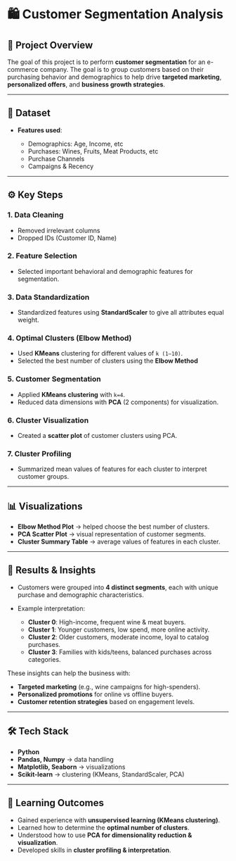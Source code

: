 # 🛍️ Customer Segmentation Analysis

## 📌 Project Overview

The goal of this project is to perform **customer segmentation** for an e-commerce company.
The goal is to group customers based on their purchasing behavior and demographics to help drive **targeted marketing**, **personalized offers**, and **business growth strategies**.

---

## 📂 Dataset

* **Features used**:

  * Demographics: Age, Income, etc
  * Purchases: Wines, Fruits, Meat Products, etc
  * Purchase Channels
  * Campaigns & Recency

---

## ⚙️ Key Steps

### 1. Data Cleaning

* Removed irrelevant columns
* Dropped IDs (Customer ID, Name)

### 2. Feature Selection

* Selected important behavioral and demographic features for segmentation.

### 3. Data Standardization

* Standardized features using **StandardScaler** to give all attributes equal weight.

### 4. Optimal Clusters (Elbow Method)

* Used **KMeans** clustering for different values of `k (1–10)`.
* Selected the best number of clusters using the **Elbow Method**

### 5. Customer Segmentation

* Applied **KMeans clustering** with `k=4`.
* Reduced data dimensions with **PCA** (2 components) for visualization.

### 6. Cluster Visualization

* Created a **scatter plot** of customer clusters using PCA.

### 7. Cluster Profiling

* Summarized mean values of features for each cluster to interpret customer groups.

---

## 📊 Visualizations

* **Elbow Method Plot** → helped choose the best number of clusters.
* **PCA Scatter Plot** → visual representation of customer segments.
* **Cluster Summary Table** → average values of features in each cluster.

---

## 🚀 Results & Insights

* Customers were grouped into **4 distinct segments**, each with unique purchase and demographic characteristics.
* Example interpretation:

  * **Cluster 0**: High-income, frequent wine & meat buyers.
  * **Cluster 1**: Younger customers, low spend, more online activity.
  * **Cluster 2**: Older customers, moderate income, loyal to catalog purchases.
  * **Cluster 3**: Families with kids/teens, balanced purchases across categories.

These insights can help the business with:

* **Targeted marketing** (e.g., wine campaigns for high-spenders).
* **Personalized promotions** for online vs offline buyers.
* **Customer retention strategies** based on engagement levels.

---

## 🛠️ Tech Stack

* **Python**
* **Pandas, Numpy** → data handling
* **Matplotlib, Seaborn** → visualizations
* **Scikit-learn** → clustering (KMeans, StandardScaler, PCA)

---

## 📌 Learning Outcomes

* Gained experience with **unsupervised learning (KMeans clustering)**.
* Learned how to determine the **optimal number of clusters**.
* Understood how to use **PCA for dimensionality reduction & visualization**.
* Developed skills in **cluster profiling & interpretation**.
